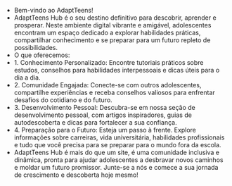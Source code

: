  <nav>
         <ul>
            <li>
                <a>Bem-vindo ao AdaptTeens!</a>
            </li>
            <li>
                <a>AdaptTeens Hub é o seu destino definitivo para descobrir, aprender e prosperar. Neste ambiente digital vibrante e amigável, adolescentes encontram um espaço dedicado a explorar habilidades práticas, compartilhar conhecimento e se preparar para um futuro repleto de possibilidades.
            </li>
            <li>
                <a>O que oferecemos:</a>
            </li>
            <li>
                <a>1. Conhecimento Personalizado: Encontre tutoriais práticos sobre estudos, conselhos para habilidades interpessoais e dicas úteis para o dia a dia.
            </li>
            <li>
                <a>2. Comunidade Engajada: Conecte-se com outros adolescentes, compartilhe experiências e receba conselhos valiosos para enfrentar desafios do cotidiano e do futuro.</a>
            </li>
            <li>
                <a>3. Desenvolvimento Pessoal: Descubra-se em nossa seção de desenvolvimento pessoal, com artigos inspiradores, guias de autodescoberta e dicas para fortalecer a sua confiança.</a>
            </li>
            <li>
                <a>4. Preparação para o Futuro: Esteja um passo à frente. Explore informações sobre carreiras, vida universitária, habilidades profissionais e tudo que você precisa para se preparar para o mundo fora da escola.</a>
            </li>
            <li>
                <a>AdaptTeens Hub é mais do que um site, é uma comunidade inclusiva e dinâmica, pronta para ajudar adolescentes a desbravar novos caminhos e moldar um futuro promissor. Junte-se a nós e comece a sua jornada de crescimento e descoberta hoje mesmo!</a>